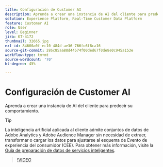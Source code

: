 ```yaml
---
title: Configuración de Customer AI
description: Aprenda a crear una instancia de AI del cliente para predecir su comportamiento.
solution: Experience Platform, Real-Time Customer Data Platform
feature: Customer AI
role: User
level: Beginner
jira: KT-4172
thumbnail: 32665.jpg
exl-id: 84600a0f-ec10-484d-ae36-766fc6f8ca16
source-git-commit: 286c85aa88d44574f00ded67f0de8e0c945a153e
workflow-type: tm+mt
source-wordcount: '70'
ht-degree: 45%

---
```


# Configuración de Customer AI

Aprenda a crear una instancia de AI del cliente para predecir su comportamiento.

>[!TIP]
>
>La inteligencia artificial aplicada al cliente admite conjuntos de datos de Adobe Analytics y Adobe Audience Manager sin necesidad de extraer, transformar o cargar los datos para ajustarse al esquema de Evento de experiencia del consumidor (CEE). Para obtener más información, visite la [Guía de preparación de datos de servicios inteligentes](https://experienceleague.adobe.com/docs/experience-platform/intelligent-services/data-preparation.html?lang=es).

>[!VIDEO](https://video.tv.adobe.com/v/32665?learn=on&enablevpops)
